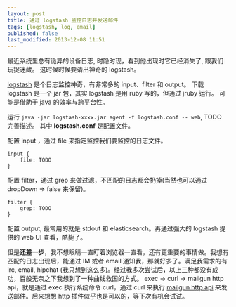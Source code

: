 ```yaml
---
layout: post
title: 通过 logstash 监控日志并发送邮件
tags: [logstash, log, email]
published: false
last_modified: 2013-12-08 11:51
---
```


最近系统里总有诡异的设备日志, 时隐时现，看到他出现时它已经消失了, 跟我们玩捉迷藏。
这时候时候要请出神奇的 logstash。

[logstash](http://logstash.net/) 是个日志监控神奇，有非常多的 input、filter 和 output。
下载 logstash 是一个 jar 包，其实 logstash 是用 ruby 写的，但通过 jruby 运行。
可能是借助于 java 的效率与跨平台性。

运行 `java -jar logstash-xxxx.jar agent -f logstash.conf -- web`,  TODO 完善描述。
其中 **logstash.conf** 是配置文件。

配置 input ，通过 file 来指定监控我们要监控的日志文件。
```
input {
    file: TODO
}
```

配置 filter，通过 grep 来做过滤，不匹配的日志都会扔掉(当然也可以通过 dropDown => false 来保留)。
```
filter {
    grep: TODO
}
```

配置 output, 最常用的就是 stdout 和 elasticsearch。再通过强大的 logstash 提供的 web UI 查看，酷毙了。

但是**还差一步**，我不想眼睛一直盯着浏览器一直看，还有更重要的事情做。我想有匹配的日志出现后，能通过 IM 或者 email 通知我，那就好多了。满足我需求的有 irc, email, hipchat (我只想到这么多)。经过我多次尝试后，以上三种都没有成功，百般无奈之下我想到了一种曲线救国的方式。
exec -> curl -> mailgun http api，就是通过 exec 执行系统命令 curl，通过 curl 来执行 [mailgun http api](http://documentation.mailgun.com/quickstart.html#sending-messages) 来发送邮件。后来想想 http 插件似乎也是可以的，等下次有机会试试。
